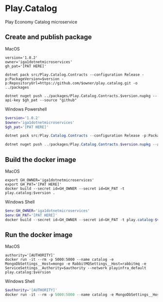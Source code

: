 # Play.Catalog

Play Economy Catalog microservice

## Create and publish package

MacOS

```shell
version='1.0.2'
owner='iga1dotnetmicroservices'
gh_pat='[PAT HERE]'

dotnet pack src/Play.Catalog.Contracts --configuration Release -p:PackageVersion=$version -p:RepositoryUrl=https://github.com/$owner/play.catalog.git -o ../packages

dotnet nuget push ../packages/Play.Catalog.Contracts.$version.nupkg --api-key $gh_pat --source "github"
```

Windows Powershell

```powershell
$version='1.0.2'
$owner='iga1dotnetmicroservices'
$gh_pat='[PAT HERE]'

dotnet pack src/Play.Catalog.Contracts --configuration Release -p:PackageVersion=$version -p:RepositoryUrl=https://github.com/$owner/play.catalog.git -o ../packages

dotnet nuget push ../packages/Play.Catalog.Contracts.$version.nupkg --api-key $gh_pat --source "github"
```

## Build the docker image

MacOS

```shell
export GH_OWNER='iga1dotnetmicroservices'
export GH_PAT='[PAT HERE]'
docker build --secret id=GH_OWNER --secret id=GH_PAT -t play.catalog:$version .
```

Windows Shell

```powershell
$env:GH_OWNER='iga1dotnetmicroservices'
$env:GH_PAT='[PAT HERE]'
docker build --secret id=GH_OWNER --secret id=GH_PAT -t play.catalog:$version .
```

## Run the docker image

MacOS

```shell 
authority='[AUTHORITY]'
docker run -it --rm -p 5000:5000 --name catalog -e MongoDbSettings__Host=mongo -e RabbitMQSettings__Host=rabbitmq -e ServiceSettings__Authority=$authority --network playinfra_default play.catalog:$version
```

Windows Shell

```powershell
$authority='[AUTHORITY]'
docker run -it --rm -p 5000:5000 --name catalog -e MongoDbSettings__Host=mongo -e RabbitMQSettings__Host=rabbitmq -e ServiceSettings__Authority=$authority --network playinfra_default play.catalog:$version
```

